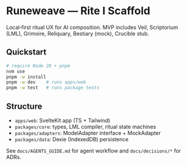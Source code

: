 # Runeweave — Rite I Scaffold

Local‑first ritual UX for AI composition. MVP includes Veil, Scriptorium (LML), Grimoire, Reliquary, Bestiary (mock), Crucible stub.

## Quickstart

```bash
# require Node 20 + pnpm
nvm use
pnpm -w install
pnpm -w dev    # runs apps/web
pnpm -w test   # runs package tests
```

## Structure

- `apps/web`: SvelteKit app (TS + Tailwind)
- `packages/core`: types, LML compiler, ritual state machines
- `packages/adapters`: ModelAdapter interface + MockAdapter
- `packages/data`: Dexie (IndexedDB) persistence

See `docs/AGENTS_GUIDE.md` for agent workflow and `docs/decisions/*` for ADRs.
